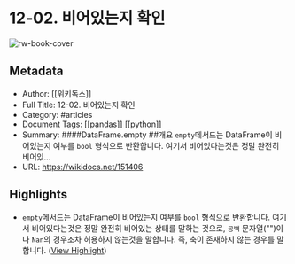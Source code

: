 # 12-02. 비어있는지 확인

![rw-book-cover](https://wikidocs.net/images/book/2222.jpg)

## Metadata
- Author: [[위키독스]]
- Full Title: 12-02. 비어있는지 확인
- Category: #articles
- Document Tags: [[pandas]] [[python]] 
- Summary: ####DataFrame.empty ##개요 `empty`메서드는 DataFrame이 비어있는지 여부를 `bool` 형식으로 반환합니다. 여기서 비어있다는것은 정말 완전히 비어있…
- URL: https://wikidocs.net/151406

## Highlights
- `empty`메서드는 DataFrame이 비어있는지 여부를 `bool` 형식으로 반환합니다. 
  여기서 비어있다는것은 정말 완전히 비어있는 상태를 말하는 것으로, 
  `공백` 문자열("")이나 `Nan`의 경우조차 허용하지 않는것을 말합니다. 
  즉, 축이 존재하지 않는 경우를 말합니다. ([View Highlight](https://read.readwise.io/read/01hepy16fc3cs40b8msbtdw7wf))
